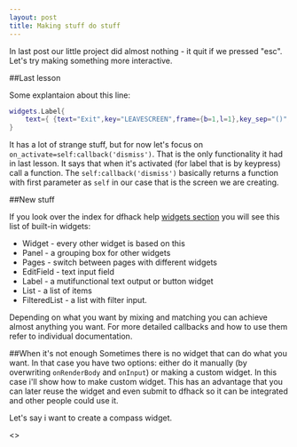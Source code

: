 ```yaml
---
layout: post
title: Making stuff do stuff
---
```


In last post our little project did almost nothing - it quit if we pressed "esc". Let's try making something more interactive.

##Last lesson

Some explantaion about this line:

```lua
widgets.Label{
	text={ {text="Exit",key="LEAVESCREEN",frame={b=1,l=1},key_sep="()",on_activate=self:callback('dismiss')} }
}
```
It has a lot of strange stuff, but for now let's focus on ``on_activate=self:callback('dismiss')``. That is the only
functionality it had in last lesson. It says that when it's activated (for label that is by keypress) call a function.
The ``self:callback('dismiss')`` basically returns a function with first parameter as ``self`` in our case that is the
screen we are creating.

##New stuff

If you look over the index for dfhack help [widgets section](https://github.com/DFHack/dfhack/blob/develop/Lua%20API.rst#gui-widgets)
you will see this list of built-in widgets:

* Widget - every other widget is based on this
* Panel - a grouping box for other widgets
* Pages - switch between pages with different widgets
* EditField - text input field
* Label - a mutifunctional text output or button widget
* List - a list of items
* FilteredList - a list with filter input.

Depending on what you want by mixing and matching you can achieve almost anything you want. For more detailed callbacks 
and how to use them refer to individual documentation.

##When it's not enough
Sometimes there is no widget that can do what you want. In that case you have two options: either do it manually (by 
overwriting ``onRenderBody`` and ``onInput``) or making a custom widget. In this case i'll show how to make custom widget.
This has an advantage that you can later reuse the widget and even submit to dfhack so it can be integrated and other people
could use it.

Let's say i want to create a compass widget. 

<<TODO>>
